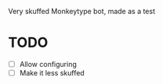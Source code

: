Very skuffed Monkeytype bot, made as a test

# TODO

 - [ ] Allow configuring
 - [ ] Make it less skuffed